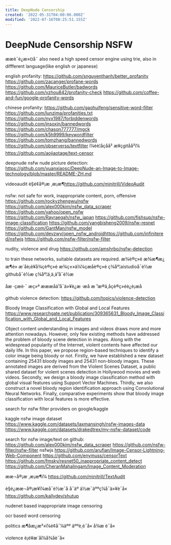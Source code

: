 ```yaml
---
title: DeepNude Censorship
created: '2022-05-31T04:00:06.000Z'
modified: '2022-07-16T08:25:51.155Z'
---
```


# DeepNude Censorship NSFW

ææè¯è¿æ»¤å¨ also need a high speed censor engine using trie, also in diffferent language(like english or japanese)

english profanity:
https://github.com/snguyenthanh/better_profanity
https://github.com/zacanger/profane-words
https://github.com/MauriceButler/badwords
https://github.com/vzhou842/profanity-check
https://github.com/coffee-and-fun/google-profanity-words

chinese profanity:
https://github.com/gaohuifeng/sensitive-word-filter
https://github.com/lunzima/profanities.txt
https://github.com/nyx1987/forbiddenwords
https://github.com/insoxin/bannedwords
https://github.com/chason777777/mgck
https://github.com/k5h9999/keywordfilter
https://github.com/tomzhang/bannedwords
https://github.com/observerss/textfilter ï¼éè¦åçåå² æ¥çgitåå²ï¼
https://github.com/aojiaotage/text-censor

deepnude nsfw nude picture detection:
https://github.com/yuanxiaosc/DeepNude-an-Image-to-Image-technology/blob/master/README-ZH.md

videoaudit è§é¢å®¡æ ¸æ¡æ¶https://github.com/minitrill/VideoAudit

nsfw: not safe for work, inappropriate content, porn, offensive
https://github.com/rockyzhengwu/nsfw
https://github.com/alex000kim/nsfw_data_scraper
https://github.com/yahoo/open_nsfw
https://github.com/Rayraegah/nsfw_japan
https://github.com/fishsup/nsfw-image-classification
https://github.com/yangbisheng2009/nsfw-resnet
https://github.com/GantMan/nsfw_model
https://github.com/devzwy/open_nsfw_androidhttps://github.com/infinitered/nsfwjs
https://github.com/nsfw-filter/nsfw-filter

nudity, violence and drug
https://github.com/amshrbo/nsfw-detection

to train these networks, suitable datasets are required.
æ¾è®­ç»é æ¾æ¶æ¿ æ¶é» æ´åè¡è¥å¾çè®­ç»é æ¾ç±»ä¼¼çæå­è®­ç»é ç¾åº¦aistudioå¯è½æ githubå¯è½æ ç¾åº¦ä¸ä¸ä¹å¯è½æ

åæ ·çæè·¯ æç»ª æææåä¹å¯ä»¥è¿æ ·æå æ ¹æ®ä¸åçè®­ç»éè¿è¡æå

github violence detection:
https://github.com/topics/violence-detection

Bloody Image Classification with Global and Local Features
https://www.researchgate.net/publication/309365631_Bloody_Image_Classification_with_Global_and_Local_Features

Object content understanding in images and videos draws more and more attention nowadays. However, only few existing methods have addressed the problem of bloody scene detection in images. Along with the widespread popularity of the Internet, violent contents have affected our daily life. In this paper, we propose region-based techniques to identify a color image being bloody or not. Firstly, we have established a new dataset containing 25431 bloody images and 25431 non-bloody images. These annotated images are derived from the Violent Scenes Dataset, a public shared dataset for violent scenes detection in Hollywood movies and web videos. Secondly, we design a bloody image classification method with global visual features using Support Vector Machines. Thirdly, we also construct a novel bloody region identification approach using Convolutional Neural Networks. Finally, comparative experiments show that bloody image classification with local features is more effective.

search for nsfw filter providers on google/kaggle

kaggle nsfw image dataset
https://www.kaggle.com/datasets/laxmansingh/nsfw-images-data
https://www.kaggle.com/datasets/drakedtrex/my-nsfw-dataset/code

search for nsfw image/text on github:
https://github.com/alex000kim/nsfw_data_scraper
https://github.com/nsfw-filter/nsfw-filter
nsfwjs
https://github.com/arufian/Image-Censor-Lightning-Web-Component
https://github.com/enymuss/censorText
https://github.com/fmsky/resnet50_inappropriate_content_detect
https://github.com/CheranMahalingam/Image_Content_Moderation

ææ¬å®¡æ ¸æ¡æ¶ï¼
https://github.com/minitrill/TextAudit

è§é¿ææ¬å®¡æ¥ï¼æå¯è½æ¯å å¯äº ä½æ¯äººç¼å¯ä»¥è¯å«
https://github.com/kallydev/shutup

nudenet based inappropriate image censoring

ocr based word censoring

politics
æ¶åæ¿æ²»ï¼é¢å¯¼äºº äººè¸è¯å« å¾æ è¯å«

violence 
è¡è¥æ´åï¼å¾åè¯å«
